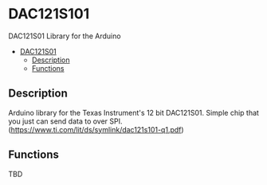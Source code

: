 # DAC121S101
DAC121S01 Library for the  Arduino

- [DAC121S01](#DAC121S01)
	- [Description](#description)
	- [Functions](#functions)

## Description

Arduino library for the Texas Instrument's 12 bit DAC121S01. Simple chip that you just can send data to over SPI. (https://www.ti.com/lit/ds/symlink/dac121s101-q1.pdf)

## Functions

TBD
